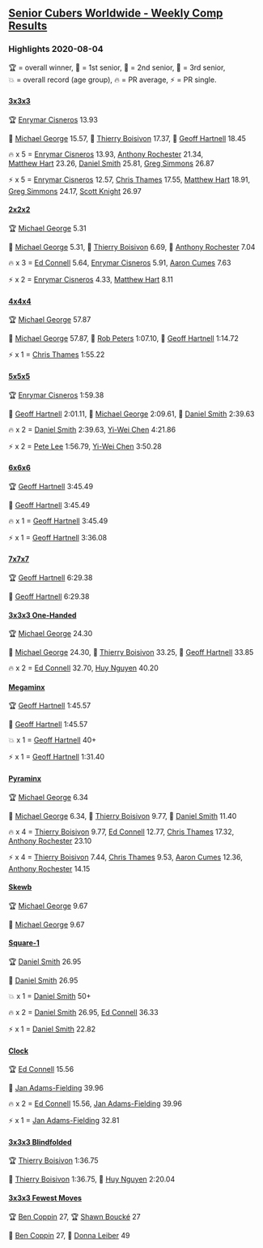 <style>table {white-space: nowrap;}</style>

## [Senior Cubers Worldwide - Weekly Comp Results](/scw-comp/results/)
### Highlights 2020-08-04

<span style="white-space: nowrap;">🏆 = overall winner</span>, <span style="white-space: nowrap;">🥇 = 1st senior</span>, <span style="white-space: nowrap;">🥈 = 2nd senior</span>, <span style="white-space: nowrap;">🥉 = 3rd senior</span>, <span style="white-space: nowrap;">💥 = overall record (age group)</span>, <span style="white-space: nowrap;">🔥 = PR average</span>, <span style="white-space: nowrap;">⚡ = PR single</span>.

#### [3x3x3](333.md)

<span style="white-space: nowrap;">🏆 [Enrymar Cisneros](../../persons/enrymar_cisneros/333.md) 13.93</span>

<span style="white-space: nowrap;">🥇 [Michael George](../../persons/michael_george/333.md) 15.57</span>, <span style="white-space: nowrap;">🥈 [Thierry Boisivon](../../persons/thierry_boisivon/333.md) 17.37</span>, <span style="white-space: nowrap;">🥉 [Geoff Hartnell](../../persons/geoff_hartnell/333.md) 18.45</span>

🔥 x 5 = <span style="white-space: nowrap;">[Enrymar Cisneros](../../persons/enrymar_cisneros/333.md) 13.93</span>, <span style="white-space: nowrap;">[Anthony Rochester](../../persons/anthony_rochester/333.md) 21.34</span>, <span style="white-space: nowrap;">[Matthew Hart](../../persons/matthew_hart/333.md) 23.26</span>, <span style="white-space: nowrap;">[Daniel Smith](../../persons/daniel_smith/333.md) 25.81</span>, <span style="white-space: nowrap;">[Greg Simmons](../../persons/greg_simmons/333.md) 26.87</span>

⚡ x 5 = <span style="white-space: nowrap;">[Enrymar Cisneros](../../persons/enrymar_cisneros/333.md) 12.57</span>, <span style="white-space: nowrap;">[Chris Thames](../../persons/chris_thames/333.md) 17.55</span>, <span style="white-space: nowrap;">[Matthew Hart](../../persons/matthew_hart/333.md) 18.91</span>, <span style="white-space: nowrap;">[Greg Simmons](../../persons/greg_simmons/333.md) 24.17</span>, <span style="white-space: nowrap;">[Scott Knight](../../persons/scott_knight/333.md) 26.97</span>

#### [2x2x2](222.md)

<span style="white-space: nowrap;">🏆 [Michael George](../../persons/michael_george/222.md) 5.31</span>

<span style="white-space: nowrap;">🥇 [Michael George](../../persons/michael_george/222.md) 5.31</span>, <span style="white-space: nowrap;">🥈 [Thierry Boisivon](../../persons/thierry_boisivon/222.md) 6.69</span>, <span style="white-space: nowrap;">🥉 [Anthony Rochester](../../persons/anthony_rochester/222.md) 7.04</span>

🔥 x 3 = <span style="white-space: nowrap;">[Ed Connell](../../persons/ed_connell/222.md) 5.64</span>, <span style="white-space: nowrap;">[Enrymar Cisneros](../../persons/enrymar_cisneros/222.md) 5.91</span>, <span style="white-space: nowrap;">[Aaron Cumes](../../persons/aaron_cumes/222.md) 7.63</span>

⚡ x 2 = <span style="white-space: nowrap;">[Enrymar Cisneros](../../persons/enrymar_cisneros/222.md) 4.33</span>, <span style="white-space: nowrap;">[Matthew Hart](../../persons/matthew_hart/222.md) 8.11</span>

#### [4x4x4](444.md)

<span style="white-space: nowrap;">🏆 [Michael George](../../persons/michael_george/444.md) 57.87</span>

<span style="white-space: nowrap;">🥇 [Michael George](../../persons/michael_george/444.md) 57.87</span>, <span style="white-space: nowrap;">🥈 [Rob Peters](../../persons/rob_peters/444.md) 1:07.10</span>, <span style="white-space: nowrap;">🥉 [Geoff Hartnell](../../persons/geoff_hartnell/444.md) 1:14.72</span>

⚡ x 1 = <span style="white-space: nowrap;">[Chris Thames](../../persons/chris_thames/444.md) 1:55.22</span>

#### [5x5x5](555.md)

<span style="white-space: nowrap;">🏆 [Enrymar Cisneros](../../persons/enrymar_cisneros/555.md) 1:59.38</span>

<span style="white-space: nowrap;">🥇 [Geoff Hartnell](../../persons/geoff_hartnell/555.md) 2:01.11</span>, <span style="white-space: nowrap;">🥈 [Michael George](../../persons/michael_george/555.md) 2:09.61</span>, <span style="white-space: nowrap;">🥉 [Daniel Smith](../../persons/daniel_smith/555.md) 2:39.63</span>

🔥 x 2 = <span style="white-space: nowrap;">[Daniel Smith](../../persons/daniel_smith/555.md) 2:39.63</span>, <span style="white-space: nowrap;">[Yi-Wei Chen](../../persons/yi_wei_chen/555.md) 4:21.86</span>

⚡ x 2 = <span style="white-space: nowrap;">[Pete Lee](../../persons/pete_lee/555.md) 1:56.79</span>, <span style="white-space: nowrap;">[Yi-Wei Chen](../../persons/yi_wei_chen/555.md) 3:50.28</span>

#### [6x6x6](666.md)

<span style="white-space: nowrap;">🏆 [Geoff Hartnell](../../persons/geoff_hartnell/666.md) 3:45.49</span>

<span style="white-space: nowrap;">🥇 [Geoff Hartnell](../../persons/geoff_hartnell/666.md) 3:45.49</span>

🔥 x 1 = <span style="white-space: nowrap;">[Geoff Hartnell](../../persons/geoff_hartnell/666.md) 3:45.49</span>

⚡ x 1 = <span style="white-space: nowrap;">[Geoff Hartnell](../../persons/geoff_hartnell/666.md) 3:36.08</span>

#### [7x7x7](777.md)

<span style="white-space: nowrap;">🏆 [Geoff Hartnell](../../persons/geoff_hartnell/777.md) 6:29.38</span>

<span style="white-space: nowrap;">🥇 [Geoff Hartnell](../../persons/geoff_hartnell/777.md) 6:29.38</span>

#### [3x3x3 One-Handed](333oh.md)

<span style="white-space: nowrap;">🏆 [Michael George](../../persons/michael_george/333oh.md) 24.30</span>

<span style="white-space: nowrap;">🥇 [Michael George](../../persons/michael_george/333oh.md) 24.30</span>, <span style="white-space: nowrap;">🥈 [Thierry Boisivon](../../persons/thierry_boisivon/333oh.md) 33.25</span>, <span style="white-space: nowrap;">🥉 [Geoff Hartnell](../../persons/geoff_hartnell/333oh.md) 33.85</span>

🔥 x 2 = <span style="white-space: nowrap;">[Ed Connell](../../persons/ed_connell/333oh.md) 32.70</span>, <span style="white-space: nowrap;">[Huy Nguyen](../../persons/huy_nguyen/333oh.md) 40.20</span>

#### [Megaminx](minx.md)

<span style="white-space: nowrap;">🏆 [Geoff Hartnell](../../persons/geoff_hartnell/minx.md) 1:45.57</span>

<span style="white-space: nowrap;">🥇 [Geoff Hartnell](../../persons/geoff_hartnell/minx.md) 1:45.57</span>

💥 x 1 = <span style="white-space: nowrap;">[Geoff Hartnell](../../persons/geoff_hartnell/minx.md) 40+</span>

⚡ x 1 = <span style="white-space: nowrap;">[Geoff Hartnell](../../persons/geoff_hartnell/minx.md) 1:31.40</span>

#### [Pyraminx](pyram.md)

<span style="white-space: nowrap;">🏆 [Michael George](../../persons/michael_george/pyram.md) 6.34</span>

<span style="white-space: nowrap;">🥇 [Michael George](../../persons/michael_george/pyram.md) 6.34</span>, <span style="white-space: nowrap;">🥈 [Thierry Boisivon](../../persons/thierry_boisivon/pyram.md) 9.77</span>, <span style="white-space: nowrap;">🥉 [Daniel Smith](../../persons/daniel_smith/pyram.md) 11.40</span>

🔥 x 4 = <span style="white-space: nowrap;">[Thierry Boisivon](../../persons/thierry_boisivon/pyram.md) 9.77</span>, <span style="white-space: nowrap;">[Ed Connell](../../persons/ed_connell/pyram.md) 12.77</span>, <span style="white-space: nowrap;">[Chris Thames](../../persons/chris_thames/pyram.md) 17.32</span>, <span style="white-space: nowrap;">[Anthony Rochester](../../persons/anthony_rochester/pyram.md) 23.10</span>

⚡ x 4 = <span style="white-space: nowrap;">[Thierry Boisivon](../../persons/thierry_boisivon/pyram.md) 7.44</span>, <span style="white-space: nowrap;">[Chris Thames](../../persons/chris_thames/pyram.md) 9.53</span>, <span style="white-space: nowrap;">[Aaron Cumes](../../persons/aaron_cumes/pyram.md) 12.36</span>, <span style="white-space: nowrap;">[Anthony Rochester](../../persons/anthony_rochester/pyram.md) 14.15</span>

#### [Skewb](skewb.md)

<span style="white-space: nowrap;">🏆 [Michael George](../../persons/michael_george/skewb.md) 9.67</span>

<span style="white-space: nowrap;">🥇 [Michael George](../../persons/michael_george/skewb.md) 9.67</span>

#### [Square-1](sq1.md)

<span style="white-space: nowrap;">🏆 [Daniel Smith](../../persons/daniel_smith/sq1.md) 26.95</span>

<span style="white-space: nowrap;">🥇 [Daniel Smith](../../persons/daniel_smith/sq1.md) 26.95</span>

💥 x 1 = <span style="white-space: nowrap;">[Daniel Smith](../../persons/daniel_smith/sq1.md) 50+</span>

🔥 x 2 = <span style="white-space: nowrap;">[Daniel Smith](../../persons/daniel_smith/sq1.md) 26.95</span>, <span style="white-space: nowrap;">[Ed Connell](../../persons/ed_connell/sq1.md) 36.33</span>

⚡ x 1 = <span style="white-space: nowrap;">[Daniel Smith](../../persons/daniel_smith/sq1.md) 22.82</span>

#### [Clock](clock.md)

<span style="white-space: nowrap;">🏆 [Ed Connell](../../persons/ed_connell/clock.md) 15.56</span>

<span style="white-space: nowrap;">🥇 [Jan Adams-Fielding](../../persons/jan_adams_fielding/clock.md) 39.96</span>

🔥 x 2 = <span style="white-space: nowrap;">[Ed Connell](../../persons/ed_connell/clock.md) 15.56</span>, <span style="white-space: nowrap;">[Jan Adams-Fielding](../../persons/jan_adams_fielding/clock.md) 39.96</span>

⚡ x 1 = <span style="white-space: nowrap;">[Jan Adams-Fielding](../../persons/jan_adams_fielding/clock.md) 32.81</span>

#### [3x3x3 Blindfolded](333bf.md)

<span style="white-space: nowrap;">🏆 [Thierry Boisivon](../../persons/thierry_boisivon/333bf.md) 1:36.75</span>

<span style="white-space: nowrap;">🥇 [Thierry Boisivon](../../persons/thierry_boisivon/333bf.md) 1:36.75</span>, <span style="white-space: nowrap;">🥈 [Huy Nguyen](../../persons/huy_nguyen/333bf.md) 2:20.04</span>

#### [3x3x3 Fewest Moves](333fm.md)

<span style="white-space: nowrap;">🏆 [Ben Coppin](../../persons/ben_coppin/333fm.md) 27</span>, <span style="white-space: nowrap;">🏆 [Shawn Boucké](../../persons/shawn_boucke/333fm.md) 27</span>

<span style="white-space: nowrap;">🥇 [Ben Coppin](../../persons/ben_coppin/333fm.md) 27</span>, <span style="white-space: nowrap;">🥈 [Donna Leiber](../../persons/donna_leiber/333fm.md) 49</span>


<!-- Global site tag (gtag.js) - Google Analytics -->
<script async src="https://www.googletagmanager.com/gtag/js?id=UA-86348435-3"></script>
<script>window.dataLayer = window.dataLayer || []; function gtag() {dataLayer.push(arguments);} gtag('js', new Date()); gtag('config', 'UA-86348435-3');</script>

